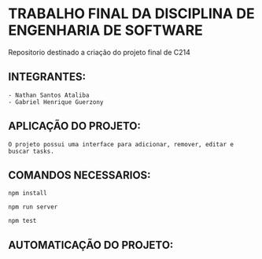 # TRABALHO FINAL DA DISCIPLINA DE ENGENHARIA DE SOFTWARE
Repositorio destinado a criação do projeto final de C214

## INTEGRANTES:
    - Nathan Santos Ataliba
    - Gabriel Henrique Guerzony

## APLICAÇÃO DO PROJETO:
    O projeto possui uma interface para adicionar, remover, editar e buscar tasks.

## COMANDOS NECESSARIOS:
```npm install```

```npm run server```

```npm test```

## AUTOMATICAÇÃO DO PROJETO:    


